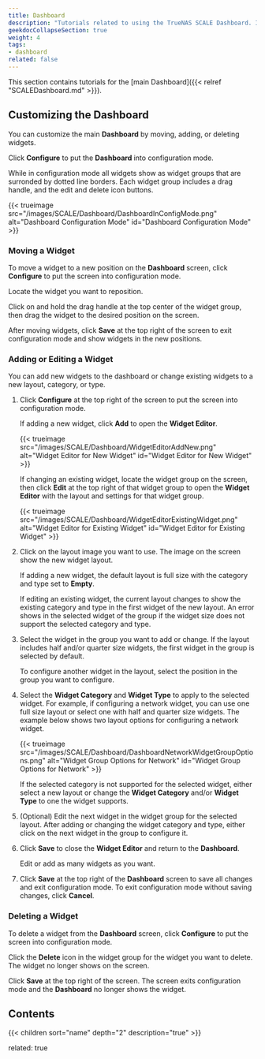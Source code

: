 ```yaml
---
title: Dashboard
description: "Tutorials related to using the TrueNAS SCALE Dashboard. Includes instructions on customizing the Dashboard by moving, adding, editing, or deleting dashboard widgets."
geekdocCollapseSection: true
weight: 4
tags:
- dashboard
related: false
---
```


This section contains tutorials for the [main Dashboard]({{< relref "SCALEDashboard.md" >}}).

## Customizing the Dashboard
You can customize the main **Dashboard** by moving, adding, or deleting widgets.

Click **Configure** to put the **Dashboard** into configuration mode.

While in configuration mode all widgets show as widget groups that are surronded by dotted line borders.
Each widget group includes a drag handle, and the edit and delete icon buttons.

{{< trueimage src="/images/SCALE/Dashboard/DashboardInConfigMode.png" alt="Dashboard Configuration Mode" id="Dashboard Configuration Mode" >}}

### Moving a Widget
To move a widget to a new position on the **Dashboard** screen, click **Configure** to put the screen into configuration mode.

Locate the widget you want to reposition.

Click on and hold the drag handle at the top center of the widget group, then drag the widget to the desired position on the screen.

After moving widgets, click **Save** at the top right of the screen to exit configuration mode and show widgets in the new positions.

### Adding or Editing a Widget
You can add new widgets to the dashboard or change existing widgets to a new layout, category, or type.

1. Click **Configure** at the top right of the screen to put the screen into configuration mode.
   
   If adding a new widget, click **Add** to open the **Widget Editor**.

   {{< trueimage src="/images/SCALE/Dashboard/WidgetEditorAddNew.png" alt="Widget Editor for New Widget" id="Widget Editor for New Widget" >}}

   If changing an existing widget, locate the widget group on the screen, then click **Edit** at the top right of that widget group to open the **Widget Editor** with the layout and settings for that widget group.

   {{< trueimage src="/images/SCALE/Dashboard/WidgetEditorExistingWidget.png" alt="Widget Editor for Existing Widget" id="Widget Editor for Existing Widget" >}}

2. Click on the layout image you want to use. The image on the screen show the new widget layout.
   
   If adding a new widget, the default layout is full size with the category and type set to **Empty**.

   If editing an existing widget, the current layout changes to show the existing category and type in the first widget of the new layout.
   An error shows in the selected widget of the group if the widget size does not support the selected category and type.

3. Select the widget in the group you want to add or change.
   If the layout includes half and/or quarter size widgets, the first widget in the group is selected by default.

   To configure another widget in the layout, select the position in the group you want to configure.

4. Select the **Widget Category** and **Widget Type** to apply to the selected widget.
   For example, if configuring a network widget, you can use one full size layout or select one with half and quarter size widgets.
   The example below shows two layout options for configuring a network widget.

   {{< trueimage src="/images/SCALE/Dashboard/DashboardNetworkWidgetGroupOptions.png" alt="Widget Group Options for Network" id="Widget Group Options for Network" >}}

   If the selected category is not supported for the selected widget, either select a new layout or change the **Widget Category** and/or **Widget Type** to one the widget supports.

5. (Optional) Edit the next widget in the widget group for the selected layout.
   After adding or changing the widget category and type, either click on the next widget in the group to configure it.
   
6. Click **Save** to close the **Widget Editor** and return to the **Dashboard**. 
   
   Edit or add as many widgets as you want.

7. Click **Save** at the top right of the **Dashboard** screen to save all changes and exit configuration mode.
   To exit configuration mode without saving changes, click **Cancel**.

### Deleting a Widget
To delete a widget from the **Dashboard** screen, click **Configure** to put the screen into configuration mode.

Click the **Delete** icon in the widget group for the widget you want to delete. The widget no longer shows on the screen.

Click **Save** at the top right of the screen. The screen exits configuration mode and the **Dashboard** no longer shows the widget.

<div class="noprint">

## Contents

{{< children sort="name" depth="2" description="true" >}}

related: true